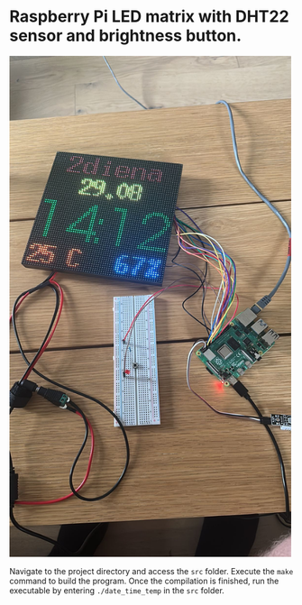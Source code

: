 # Raspberry Pi LED matrix with DHT22 sensor and brightness button.

<img src="assets/final.jpeg" alt="Your Image" width="500"/>


Navigate to the project directory and access the `src` folder. Execute the `make` command to build the program. Once the compilation is finished, run the executable by entering `./date_time_temp` in the `src` folder.
